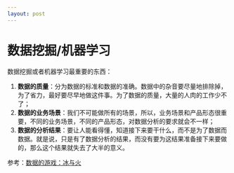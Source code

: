 ```yaml
---
layout: post
---
```

# 数据挖掘/机器学习 #

数据挖掘或者机器学习最重要的东西：

1. **数据的质量**：分为数据的标准和数据的准确。数据中的杂音要尽量地排除掉，为了省力，最好要尽早地做这件事。为了数据的质量，大量的人肉的工作少不了；
2. **数据的业务场景**：我们不可能做所有的场景，所以，业务场景和产品形态很重要，不同的业务场景，不同的产品形态，对数据分析的要求就会不一样；
3. **数据的分析结果**：要让人能看得懂，知道接下来要干什么，而不是为了数据而数据。就是说，只是有了数据分析的结果，而没有要为这结果准备接下来要做的，那么这个结果就失去了大半的意义。

参考：[数据的游戏：冰与火](http://coolshell.cn/articles/10192.html)